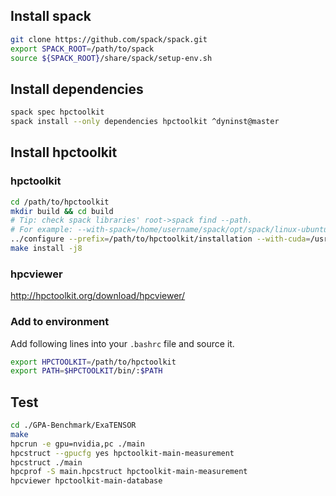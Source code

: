 ## Install spack

```bash
git clone https://github.com/spack/spack.git
export SPACK_ROOT=/path/to/spack
source ${SPACK_ROOT}/share/spack/setup-env.sh
```

## Install dependencies

```bash
spack spec hpctoolkit
spack install --only dependencies hpctoolkit ^dyninst@master
```

## Install hpctoolkit

### hpctoolkit

```bash
cd /path/to/hpctoolkit
mkdir build && cd build
# Tip: check spack libraries' root->spack find --path.  
# For example: --with-spack=/home/username/spack/opt/spack/linux-ubuntu18.04-zen/gcc-7.4.0/
../configure --prefix=/path/to/hpctoolkit/installation --with-cuda=/usr/local/cuda-11.0 --with-cupti=/path/to/cupti/root --with-spack=/path/to/spack/libraries/root
make install -j8
```

### hpcviewer

http://hpctoolkit.org/download/hpcviewer/

### Add to environment

Add following lines into your `.bashrc` file and source it.

```bash
export HPCTOOLKIT=/path/to/hpctoolkit
export PATH=$HPCTOOLKIT/bin/:$PATH
```

## Test

```bash
cd ./GPA-Benchmark/ExaTENSOR
make
hpcrun -e gpu=nvidia,pc ./main
hpcstruct --gpucfg yes hpctoolkit-main-measurement
hpcstruct ./main
hpcprof -S main.hpcstruct hpctoolkit-main-measurement
hpcviewer hpctoolkit-main-database
```
